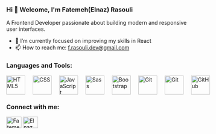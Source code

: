 ### Hi 👋 Welcome, I'm Fatemeh(Elnaz) Rasouli  
A Frontend Developer passionate about building modern and responsive user interfaces.

- 🌱 I’m currently focused on improving my skills in React
- 📫 How to reach me: f.rasouli.dev@gmail.com
### Languages and Tools:
<div style="display: flex; align-items: center; gap: 20px;">
  <img src="https://cdn.jsdelivr.net/gh/devicons/devicon@latest/icons/html5/html5-original.svg" alt="HTML5" width="50" height="50">
  <img src="https://skillicons.dev/icons?i=css" alt="CSS" style="width: 50px; height: 50px;">
  <img src="https://cdn.jsdelivr.net/gh/devicons/devicon@latest/icons/javascript/javascript-original.svg" alt="JavaScript" width="50" height="50">
  <img src="https://camo.githubusercontent.com/6d97626a83a6b403636542a254cf6bfc0fe03af0e7780d2144c8bf2d5f9cdfcf/68747470733a2f2f74656368737461636b2d67656e657261746f722e76657263656c2e6170702f736173732d69636f6e2e737667" alt="Sass" style="width: 50px; height: 50px;">
  <img src="https://skillicons.dev/icons?i=bootstrap" alt="Bootstrap" style="width: 50px; height: 50px;">
  <img src="https://cdn.jsdelivr.net/gh/devicons/devicon@latest/icons/git/git-original.svg" alt="Git" width="50" height="50">
  <img src="https://camo.githubusercontent.com/e6fea164cfe9373591d8b46fd2abd05c3d74f3f400adf9b5946a47fc3eac4e13/68747470733a2f2f63646e2e6a7364656c6976722e6e65742f67682f64657669636f6e732f64657669636f6e406c61746573742f69636f6e732f72656163742f72656163742d6f726967696e616c2e737667" alt="Git" width="50" height="50">
  <img src="https://skillicons.dev/icons?i=github" alt="GitHub" style="width: 50px; height: 50px;">
</div>
<h3 align="left">Connect with me:</h3>
<p align="left">
<a href="https://www.linkedin.com/in/fatemeh-rasouli-2b2718307/" target="blank"><img align="center" src="https://raw.githubusercontent.com/rahuldkjain/github-profile-readme-generator/master/src/images/icons/Social/linked-in-alt.svg" alt="Fatemeh Rasouli" height="30" width="40" /></a>
<a href="https://instagram.com/" target="blank"><img align="center" src="https://raw.githubusercontent.com/rahuldkjain/github-profile-readme-generator/master/src/images/icons/Social/instagram.svg" alt="Elnaz__rs" height="30" width="40" /></a>
